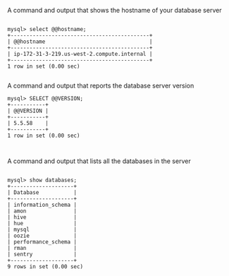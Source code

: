 A command and output that shows the hostname of your database server

```

mysql> select @@hostname;
+--------------------------------------------+
| @@hostname                                 |
+--------------------------------------------+
| ip-172-31-3-219.us-west-2.compute.internal |
+--------------------------------------------+
1 row in set (0.00 sec)


```
A command and output that reports the database server version

```
mysql> SELECT @@VERSION;
+-----------+
| @@VERSION |
+-----------+
| 5.5.58    |
+-----------+
1 row in set (0.00 sec)



```

A command and output that lists all the databases in the server


```

mysql> show databases;
+--------------------+
| Database           |
+--------------------+
| information_schema |
| amon               |
| hive               |
| hue                |
| mysql              |
| oozie              |
| performance_schema |
| rman               |
| sentry             |
+--------------------+
9 rows in set (0.00 sec)



```
